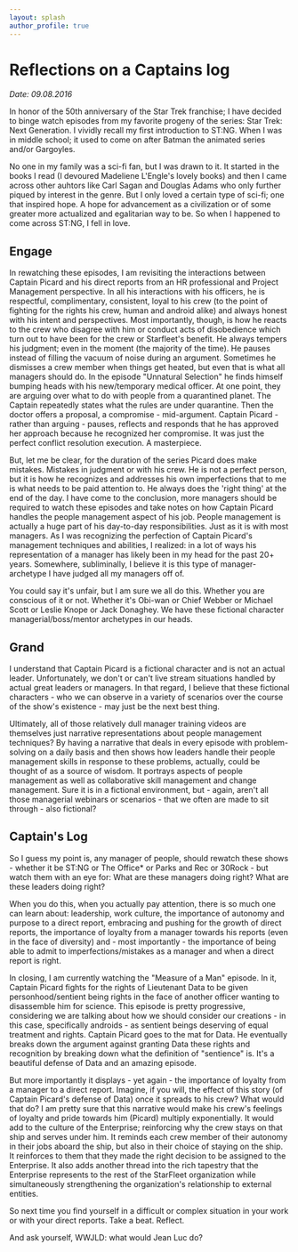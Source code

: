 ```yaml
---
layout: splash
author_profile: true
---
```


# Reflections on a Captains log

*Date: 09.08.2016*

In honor of the 50th anniversary of the Star Trek franchise; I have decided to binge watch episodes from my favorite progeny of the series: Star Trek: Next Generation. I vividly recall my first introduction to ST:NG. When I was in middle school; it used to come on after Batman the animated series and/or Gargoyles.

No one in my family was a sci-fi fan, but I was drawn to it. It started in the books I read (I devoured Madeliene L'Engle's lovely books) and then I came across other auhtors like Carl Sagan and Douglas Adams who only further piqued by interest in the genre. But I only loved a certain type of sci-fi; one that inspired hope. A hope for advancement as a civilization or of some greater more actualized and egalitarian way to be. So when I happened to come across ST:NG, I fell in love.

## Engage
In rewatching these episodes, I am revisiting the interactions between Captain Picard and his direct reports from an HR professional and Project Management perspective. In all his interactions with his officers, he is respectful, complimentary, consistent, loyal to his crew (to the point of fighting for the rights his crew, human and android alike) and always honest with his intent and perspectives. Most importantly, though, is how he reacts to the crew who disagree with him or conduct acts of disobedience which turn out to have been for the crew or Starfleet's benefit. He always tempers his judgment; even in the moment (the majority of the time). He pauses instead of filling the vacuum of noise during an argument. Sometimes he dismisses a crew member when things get heated, but even that is what all managers should do. In the episode "Unnatural Selection" he finds himself bumping heads with his new/temporary medical officer. At one point, they are arguing over what to do with people from a quarantined planet. The Captain repeatedly states what the rules are under quarantine. Then the doctor offers a proposal, a compromise - mid-argument. Captain Picard - rather than arguing - pauses, reflects and responds that he has approved her approach because he recognized her compromise. It was just the perfect conflict resolution execution. A masterpiece.

But, let me be clear, for the duration of the series Picard does make mistakes. Mistakes in judgment or with his crew. He is not a perfect person, but it is how he recognizes and addresses his own imperfections that to me is what needs to be paid attention to. He always does the 'right thing' at the end of the day. I have come to the conclusion, more managers should be required to watch these episodes and take notes on how Captain Picard handles the people management aspect of his job. People management is actually a huge part of his day-to-day responsibilities. Just as it is with most managers. As I was recognizing the perfection of Captain Picard's management techniques and abilities, I realized: in a lot of ways his representation of a manager has likely been in my head for the past 20+ years. Somewhere, subliminally, I believe it is this type of manager-archetype I have judged all my managers off of.

You could say it's unfair, but I am sure we all do this. Whether you are conscious of it or not. Whether it's Obi-wan or Chief Webber or Michael Scott or Leslie Knope or Jack Donaghey. We have these fictional character managerial/boss/mentor archetypes in our heads.

## Grand
I understand that Captain Picard is a fictional character and is not an actual leader. Unfortunately, we don't or can't live stream situations handled by actual great leaders or managers. In that regard, I believe that these fictional characters - who we can observe in a variety of scenarios over the course of the show's existence - may just be the next best thing.

Ultimately, all of those relatively dull manager training videos are themselves just narrative representations about people management techniques? By having a narrative that deals in every episode with problem-solving on a daily basis and then shows how leaders handle their people management skills in response to these problems, actually, could be thought of as a source of wisdom. It portrays aspects of people management as well as collaborative skill management and change management. Sure it is in a fictional environment, but - again, aren't all those managerial webinars or scenarios - that we often are made to sit through - also fictional?

## Captain's Log
So I guess my point is, any manager of people, should rewatch these shows - whether it be ST:NG or The Office* or Parks and Rec or 30Rock - but watch them with an eye for: What are these managers doing right? What are these leaders doing right?

When you do this, when you actually pay attention, there is so much one can learn about: leadership, work culture, the importance of autonomy and purpose to a direct report, embracing and pushing for the growth of direct reports, the importance of loyalty from a manager towards his reports (even in the face of diversity) and - most importantly - the importance of being able to admit to imperfections/mistakes as a manager and when a direct report is right.

In closing, I am currently watching the "Measure of a Man" episode. In it, Captain Picard fights for the rights of Lieutenant Data to be given personhood/sentient being rights in the face of another officer wanting to disassemble him for science. This episode is pretty progressive, considering we are talking about how we should consider our creations - in this case, specifically androids - as sentient beings deserving of equal treatment and rights. Captain Picard goes to the mat for Data. He eventually breaks down the argument against granting Data these rights and recognition by breaking down what the definition of "sentience" is. It's a beautiful defense of Data and an amazing episode. 

But more importantly it displays - yet again - the importance of loyalty from a manager to a direct report. Imagine, if you will, the effect of this story (of Captain Picard's defense of Data) once it spreads to his crew? What would that do? I am pretty sure that this narrative would make his crew's feelings of loyalty and pride towards him (Picard) multiply exponentially. It would add to the culture of the Enterprise; reinforcing why the crew stays on that ship and serves under him. It reminds each crew member of their autonomy in their jobs aboard the ship, but also in their choice of staying on the ship. It reinforces to them that they made the right decision to be assigned to the Enterprise. It also adds another thread into the rich tapestry that the Enterprise represents to the rest of the StarFleet organization while simultaneously strengthening the organization's relationship to external entities. 

So next time you find yourself in a difficult or complex situation in your work or with your direct reports. Take a beat. Reflect.

And ask yourself, WWJLD: what would Jean Luc do?








